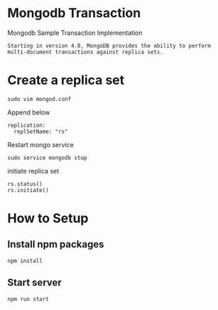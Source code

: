 # Mongodb Transaction
Mongodb Sample Transaction Implementation

```
Starting in version 4.0, MongoDB provides the ability to perform multi-document transactions against replica sets.
```

# Create a replica set
```
sudo vim mongod.conf 
```
Append below 
```
replication:
  replSetName: "rs"
```
Restart mongo service
```
sudo service mongodb stop
```
initiate replica set
```
rs.status()
rs.initiate()
```

# How to Setup

## Install npm packages
```
npm install 
```

## Start server
```
npm run start
```